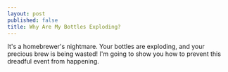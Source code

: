 ```yaml
---
layout: post
published: false
title: Why Are My Bottles Exploding?
---
```


It's a homebrewer's nightmare.  Your bottles are exploding, and your precious brew is being wasted!  I'm going to show you how to prevent this dreadful event from happening.
